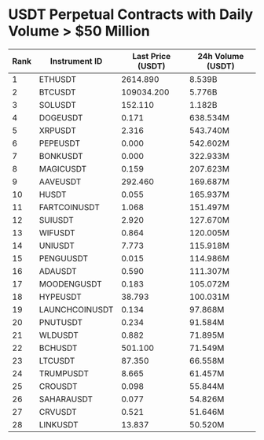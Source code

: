 # USDT Perpetual Contracts with Daily Volume > $50 Million

| Rank | Instrument ID | Last Price (USDT) | 24h Volume (USDT) |
|------|---------------|-------------------|-------------------|
| 1 | ETHUSDT | 2614.890 | 8.539B |
| 2 | BTCUSDT | 109034.200 | 5.776B |
| 3 | SOLUSDT | 152.110 | 1.182B |
| 4 | DOGEUSDT | 0.171 | 638.534M |
| 5 | XRPUSDT | 2.316 | 543.740M |
| 6 | PEPEUSDT | 0.000 | 542.602M |
| 7 | BONKUSDT | 0.000 | 322.933M |
| 8 | MAGICUSDT | 0.159 | 207.623M |
| 9 | AAVEUSDT | 292.460 | 169.687M |
| 10 | HUSDT | 0.055 | 165.937M |
| 11 | FARTCOINUSDT | 1.068 | 151.497M |
| 12 | SUIUSDT | 2.920 | 127.670M |
| 13 | WIFUSDT | 0.864 | 120.005M |
| 14 | UNIUSDT | 7.773 | 115.918M |
| 15 | PENGUUSDT | 0.015 | 114.986M |
| 16 | ADAUSDT | 0.590 | 111.307M |
| 17 | MOODENGUSDT | 0.183 | 105.072M |
| 18 | HYPEUSDT | 38.793 | 100.031M |
| 19 | LAUNCHCOINUSDT | 0.134 | 97.868M |
| 20 | PNUTUSDT | 0.234 | 91.584M |
| 21 | WLDUSDT | 0.882 | 71.895M |
| 22 | BCHUSDT | 501.100 | 71.549M |
| 23 | LTCUSDT | 87.350 | 66.558M |
| 24 | TRUMPUSDT | 8.665 | 61.457M |
| 25 | CROUSDT | 0.098 | 55.844M |
| 26 | SAHARAUSDT | 0.077 | 54.826M |
| 27 | CRVUSDT | 0.521 | 51.646M |
| 28 | LINKUSDT | 13.837 | 50.520M |
